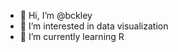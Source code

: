 - 👋 Hi, I’m @bckley
- 👀 I’m interested in data visualization
- 🌱 I’m currently learning R

<!---
bckley/bckley is a ✨ special ✨ repository because its `README.md` (this file) appears on your GitHub profile.
You can click the Preview link to take a look at your changes.
--->
